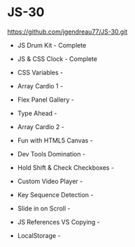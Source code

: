 # JS-30

https://github.com/jgendreau77/JS-30.git

- JS Drum Kit - Complete
- JS & CSS Clock - Complete
- CSS Variables - 
- Array Cardio 1 - 
- Flex Panel Gallery - 

- Type Ahead - 
- Array Cardio 2 - 
- Fun with HTML5 Canvas - 
- Dev Tools Domination - 
- Hold Shift & Check Checkboxes - 

- Custom Video Player - 
- Key Sequence Detection - 
- Slide in on Scroll - 
- JS References VS Copying - 
- LocalStorage - 
